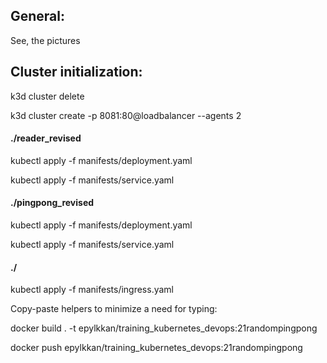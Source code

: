 <h2>General: </h2>

See, the pictures


<h2>Cluster initialization:</h2>

k3d cluster delete

k3d cluster create -p 8081:80@loadbalancer --agents 2



<h4>./reader_revised</h4>

kubectl apply -f manifests/deployment.yaml

kubectl apply -f manifests/service.yaml



<h4>./pingpong_revised</h4>

kubectl apply -f manifests/deployment.yaml

kubectl apply -f manifests/service.yaml


<h4>
./ </h4>
kubectl apply -f manifests/ingress.yaml 


Copy-paste helpers to minimize a need for typing:

docker build . -t epylkkan/training_kubernetes_devops:21randompingpong

docker push epylkkan/training_kubernetes_devops:21randompingpong